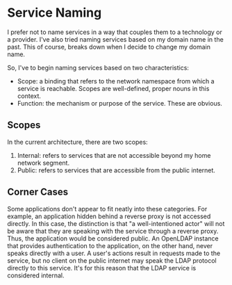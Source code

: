 # Service Naming

I prefer not to name services in a way that couples them to a technology or a
provider. I've also tried naming services based on my domain name in the past.
This of course, breaks down when I decide to change my domain name.

So, I've to begin naming services based on two characteristics:

* Scope: a binding that refers to the network namespace from which a service is
  reachable. Scopes are well-defined, proper nouns in this context.
* Function: the mechanism or purpose of the service. These are obvious.

## Scopes

In the current architecture, there are two scopes:

1. Internal: refers to services that are not accessible beyond my home network
   segment.
2. Public: refers to services that are accessible from the public internet.

## Corner Cases

Some applications don't appear to fit neatly into these categories. For
example, an application hidden behind a reverse proxy is not accessed directly.
In this case, the distinction is that "a well-intentioned actor" will not be
aware that they are speaking with the service through a reverse proxy. Thus,
the application would be considered public. An OpenLDAP instance that provides
authentication to the application, on the other hand, never speaks directly
with a user. A user's actions result in requests made to the service, but no
client on the public internet may speak the LDAP protocol directly to this
service. It's for this reason that the LDAP service is considered internal.
